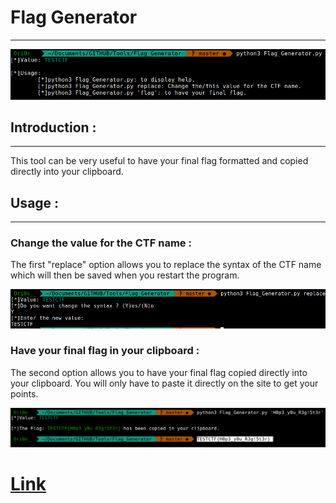 # Flag Generator 

------

![](./img/1.png#center)

## Introduction :
------

This tool can be very useful to have your final flag formatted and copied directly into your clipboard. 



## Usage :

------

### Change the value for the CTF name :

The first "replace" option allows you to replace the syntax of the CTF name which will then be saved when you restart the program.

![](./img/2.png#center)

### Have your final flag in your clipboard :

The second option allows you to have your final flag copied directly into your clipboard. You will only have to paste it directly on the site to get your points. 

![](./img/3.png#center)


# [Link](https://github.com/TheFlagIsNotHere/Tools)